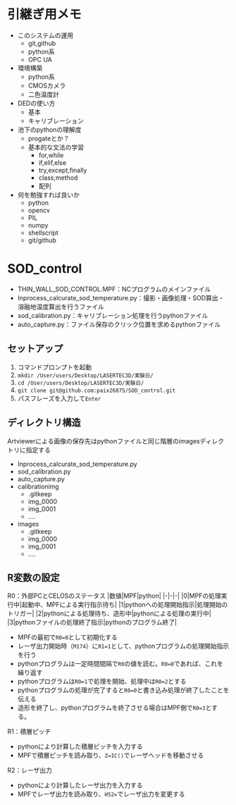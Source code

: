 # 引継ぎ用メモ
- このシステムの運用
  - git,github
  - python系
  - OPC UA
- 環境構築
  - python系
  - CMOSカメラ
  - 二色温度計
- DEDの使い方
  - 基本
  - キャリブレーション
- 池下のpythonの理解度
  - progateとか？
  - 基本的な文法の学習
    - for,while
    - if,elif,else
    - try,except,finally
    - class,method
    - 配列
- 何を勉強すれば良いか
  - python
  - opencv
  - PIL
  - numpy
  - shellscript
  - git/github

# SOD_control

- THIN_WALL_SOD_CONTROL.MPF：NCプログラムのメインファイル
- Inprocess_calcurate_sod_temperature.py：撮影・画像処理・SOD算出・溶融地温度算出を行うファイル
- sod_calibration.py：キャリブレーション処理を行うpythonファイル
- auto_capture.py：ファイル保存のクリック位置を求めるpythonファイル

## セットアップ

1. コマンドプロンプトを起動
2. `mkdir /User/users/Desktop/LASERTEC3D/実験日/`
3. `cd /User/users/Desktop/LASERTEC3D/実験日/`
4. `git clone git@github.com:paix26875/SOD_control.git`
5. パスフレーズを入力して`Enter`


## ディレクトリ構造

Artviewerによる画像の保存先はpythonファイルと同じ階層のimagesディレクトリに指定する

- Inprocess_calcurate_sod_temperature.py
- sod_calibration.py
- auto_capture.py
- calibrationimg
  - .gitkeep
  - img_0000
  - img_0001
  - ....
- images
  - .gitkeep
  - img_0000
  - img_0001
  - ....


## R変数の設定

R0：外部PCとCELOSのステータス
|数値|MPF|python|
|-|-|-|
|0|MPFの処理実行中|起動中、MPFによる実行指示待ち|
|1|pythonへの処理開始指示|処理開始のトリガー|
|2|pythonによる処理待ち、造形中|pythonによる処理の実行中|
|3|pythonファイルの処理終了指示|pythonのプログラム終了|

- MPFの最初で`R0=0`として初期化する
- レーザ出力開始時（`M174`）に`R1=1`として、pythonプログラムの処理開始指示を行う
- pythonプログラムは一定時間間隔で`R0`の値を読む。`R0=0`であれば、これを繰り返す
- pythonプログラムは`R0=1`で処理を開始、処理中は`R0=2`とする
- pythonプログラムの処理が完了すると`R0=0`と書き込み処理が終了したことを伝える
- 造形を終了し、pythonプログラムを終了させる場合はMPF側で`R0=3`とする。

R1：積層ピッチ

- pythonにより計算した積層ピッチを入力する
- MPFで積層ピッチを読み取り、`Z=IC()`でレーザヘッドを移動させる

R2：レーザ出力

- pythonにより計算したレーザ出力を入力する
- MPFでレーザ出力を読み取り、`H52=`でレーザ出力を変更する
